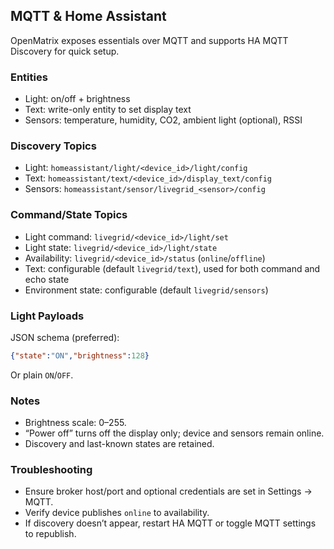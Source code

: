 ## MQTT & Home Assistant

OpenMatrix exposes essentials over MQTT and supports HA MQTT Discovery for quick setup.

### Entities
- Light: on/off + brightness
- Text: write-only entity to set display text
- Sensors: temperature, humidity, CO2, ambient light (optional), RSSI

### Discovery Topics
- Light: `homeassistant/light/<device_id>/light/config`
- Text: `homeassistant/text/<device_id>/display_text/config`
- Sensors: `homeassistant/sensor/livegrid_<sensor>/config`

### Command/State Topics
- Light command: `livegrid/<device_id>/light/set`
- Light state: `livegrid/<device_id>/light/state`
- Availability: `livegrid/<device_id>/status` (`online`/`offline`)
- Text: configurable (default `livegrid/text`), used for both command and echo state
- Environment state: configurable (default `livegrid/sensors`)

### Light Payloads
JSON schema (preferred):
```json
{"state":"ON","brightness":128}
```
Or plain `ON`/`OFF`.

### Notes
- Brightness scale: 0–255.
- “Power off” turns off the display only; device and sensors remain online.
- Discovery and last-known states are retained.

### Troubleshooting
- Ensure broker host/port and optional credentials are set in Settings → MQTT.
- Verify device publishes `online` to availability.
- If discovery doesn’t appear, restart HA MQTT or toggle MQTT settings to republish.

